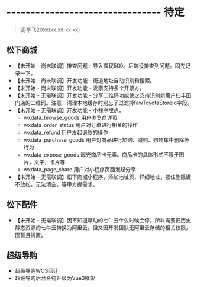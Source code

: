 # -------------------------------- 待定
> 周华飞20xx(xx.xx-xx.xx)
## 松下商城
* 【未开始 - 尚未联调】排查问题 - 导入偶现500。后端没排查到问题。固先记录一下。
* 【未开始 - 尚未联调】开发功能 - 街道地址自动识别和搜索。
* 【未开始 - 尚未联调】开发功能 - 发票支持多个开票方。
* 【未开始 - 无需联调】开发功能 - 分享二维码功能使之支持识别新用户扫丰田门店的二维码。注意：清理本地缓存时别忘了过滤掉fawToyotaStoreId字段。
* 【未开始 - 无需联调】开发功能 - 小程序埋点。
  - wxdata_browse_goods 用户浏览商详页
  - wxdata_order_status 用户对订单进行相关的操作
  - wxdata_refund 用户发起退款的操作
  - wxdata_purchase_goods 用户对商品进行加购、减购、购物车中删除等行为
  - wxdata_expose_goods 曝光商品卡元素。商品卡的具体形式不限于图片，文字，卡片等
  - wxdata_page_share 用户对小程序页面发起分享
* 【未开始 - 无需联调】松下商城小程序，添加地址页，详细地址，按住删除键不放松，无法清空。等甲方提需求。
## 松下配件
* 【未开始 - 无需联调】因不知道草动的七牛云什么时候会停，所以需要把历史静态资源的七牛云转换为阿里云。但又因开发团队无阿里云存储的相关权限，固暂且搁置。
## 超级导购
* 超级导购WOS回迁
* 超级导购后台系统升级为Vue3框架
